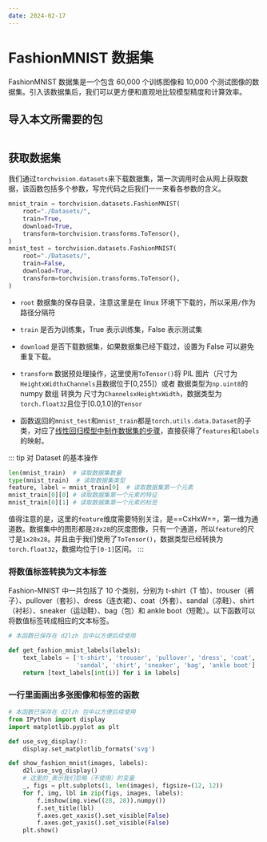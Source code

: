 ```yaml
---
date: 2024-02-17
---
```


# FashionMNIST 数据集

FashionMNIST 数据集是一个包含 60,000 个训练图像和 10,000 个测试图像的数据集。引入该数据集后，我们可以更方便和直观地比较模型精度和计算效率。

## 导入本文所需要的包

```python

```

## 获取数据集

我们通过`torchvision.datasets`来下载数据集，第一次调用时会从网上获取数据，该函数包括多个参数，写完代码之后我们一一来看各参数的含义。

```python
mnist_train = torchvision.datasets.FashionMNIST(
    root="./Datasets/",
    train=True,
    download=True,
    transform=torchvision.transforms.ToTensor(),
)
mnist_test = torchvision.datasets.FashionMNIST(
    root="./Datasets/",
    train=False,
    download=True,
    transform=torchvision.transforms.ToTensor(),
)
```

- `root` 数据集的保存目录，注意这里是在 linux 环境下下载的，所以采用`/`作为路径分隔符

- `train` 是否为训练集，True 表示训练集，False 表示测试集

- `download` 是否下载数据集，如果数据集已经下载过，设置为 False 可以避免重复下载。

- `transform` 数据预处理操作，这里使用`ToTensor()`将 PIL 图片（尺寸为 `HeightxWidthxChannels`且数据位于[0,255]）或者 数据类型为`np.uint8`的 numpy 数组 转换为 尺寸为`ChannelsxHeightxWidth`，数据类型为`torch.float32`且位于[0.0,1.0]的`Tensor`

- 函数返回的`mnist_test`和`mnist_train`都是`torch.utils.data.Dataset`的子类，对应了[线性回归模型中制作数据集的步骤](./2.1linear_regression.md#生成并制作数据集)，直接获得了`features`和`labels`的映射。

::: tip 对 Dataset 的基本操作
```python
len(mnist_train)  # 读取数据集数量
type(mnist_train)  # 读取数据集类型
feature, label = mnist_train[0]  # 读取数据集第一个元素
mnist_train[0][0] # 读取数据集第一个元素的特征
mnist_train[0][1] # 读取数据集第一个元素的标签
```

值得注意的是，这里的`feature`维度需要特别关注，是==CxHxW==，第一维为通道数。数据集中的图形都是`28x28`的灰度图像，只有一个通道，所以`feature`的尺寸是`1x28x28`。并且由于我们使用了`ToTensor()`，数据类型已经转换为`torch.float32`，数据均位于`[0-1]`区间。
:::

### 将数值标签转换为文本标签

Fashion-MNIST 中一共包括了 10 个类别，分别为 t-shirt（T 恤）、trouser（裤子）、pullover（套衫）、dress（连衣裙）、coat（外套）、sandal（凉鞋）、shirt（衬衫）、sneaker（运动鞋）、bag（包）和 ankle boot（短靴）。以下函数可以将数值标签转成相应的文本标签。

```python
# 本函数已保存在 d2lzh 包中以方便后续使用

def get_fashion_mnist_labels(labels):
    text_labels = ['t-shirt', 'trouser', 'pullover', 'dress', 'coat',
                   'sandal', 'shirt', 'sneaker', 'bag', 'ankle boot']
    return [text_labels[int(i)] for i in labels]
```

### 一行里面画出多张图像和标签的函数
``` python
# 本函数已保存在 d2lzh 包中以方便后续使用
from IPython import display
import matplotlib.pyplot as plt

def use_svg_display():
    display.set_matplotlib_formats('svg')

def show_fashion_mnist(images, labels):
    d2l.use_svg_display()
    # 这里的_表示我们忽略（不使用）的变量
    _, figs = plt.subplots(1, len(images), figsize=(12, 12))
    for f, img, lbl in zip(figs, images, labels):
        f.imshow(img.view((28, 28)).numpy())
        f.set_title(lbl)
        f.axes.get_xaxis().set_visible(False)
        f.axes.get_yaxis().set_visible(False)
    plt.show()
```

<!-- 因此我们可以显示出 10 个数据集中的图像。 -->
